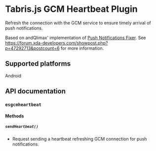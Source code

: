 # Tabris.js GCM Heartbeat Plugin

Refresh the connection with the GCM service to ensure timely arrival of push notifications.

Based on andQlimax' implementation of [Push Notifications Fixer](https://play.google.com/store/apps/details?id=com.andqlimax.pushfixer.noroot). See https://forum.xda-developers.com/showpost.php?p=47292713&postcount=6 for more information.

## Supported platforms

Android

## API documentation

### `esgcmheartbeat`

#### Methods

##### `sendHeartbeat()`

* Request sending a heartbeat refreshing GCM connection for push notifications.